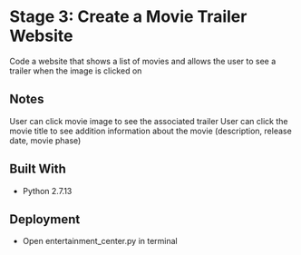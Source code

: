 # Stage 3: Create a Movie Trailer Website
Code a website that shows a list of movies and allows the user to see a trailer when the image is clicked on

## Notes
User can click movie image to see the associated trailer
User can click the movie title to see addition information about the movie (description, release date, movie phase)

## Built With
* Python 2.7.13

## Deployment
* Open entertainment_center.py in terminal 

